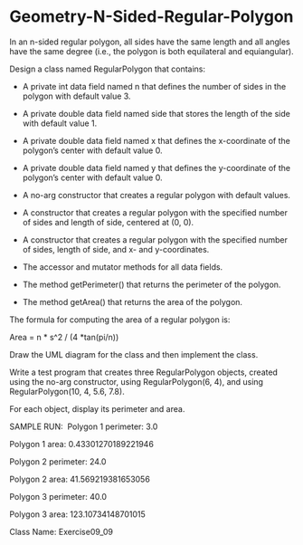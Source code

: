 # Geometry-N-Sided-Regular-Polygon

In an n-sided regular polygon, all sides have the same length and all angles have the same degree (i.e., the polygon is both equilateral and equiangular).

Design a class named RegularPolygon that contains:

- A private int data field named n that defines the number of sides in the polygon with default value 3.

- A private double data field named side that stores the length of the side with default value 1.

- A private double data field named x that defines the x-coordinate of the polygon’s center with default value 0.

- A private double data field named y that defines the y-coordinate of the polygon’s center with default value 0.

- A no-arg constructor that creates a regular polygon with default values.

- A constructor that creates a regular polygon with the specified number of sides and length of side, centered at (0, 0).

- A constructor that creates a regular polygon with the specified number of sides, length of side, and x- and y-coordinates.

- The accessor and mutator methods for all data fields.

- The method getPerimeter() that returns the perimeter of the polygon.

- The method getArea() that returns the area of the polygon.


The formula for computing the area of a regular polygon is:

Area = n * s^2 / (4 *tan(pi/n))

Draw the UML diagram for the class and then implement the class.

Write a test program that creates three RegularPolygon objects, created using the no-arg constructor, using RegularPolygon(6, 4), and using RegularPolygon(10, 4, 5.6, 7.8).

For each object, display its perimeter and area.

﻿SAMPLE RUN:
﻿﻿
Polygon 1 perimeter: 3.0

Polygon 1 area: 0.43301270189221946

Polygon 2 perimeter: 24.0

Polygon 2 area: 41.569219381653056

Polygon 3 perimeter: 40.0

Polygon 3 area: 123.10734148701015

Class Name: Exercise09_09

